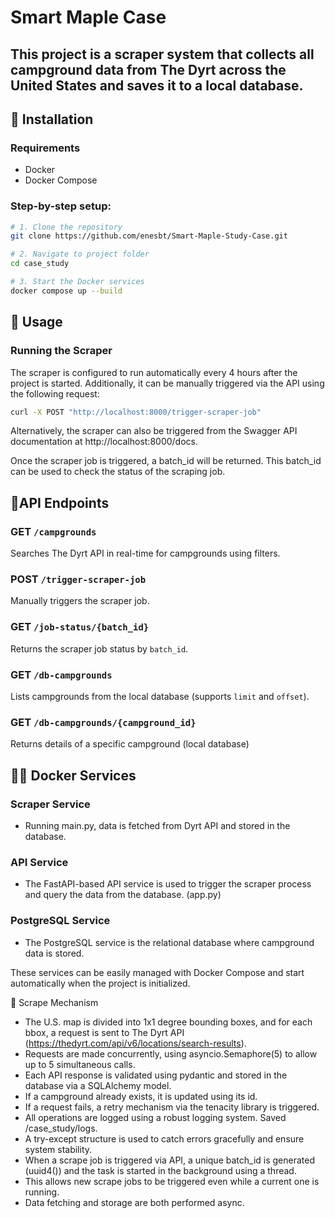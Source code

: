 # Smart Maple Case


This project is a scraper system that collects all campground data from The Dyrt across the United States and saves it to a local database.
---

## 🔧 Installation

### Requirements

- Docker
- Docker Compose

###  Step-by-step setup:

```bash
# 1. Clone the repository
git clone https://github.com/enesbt/Smart-Maple-Study-Case.git

# 2. Navigate to project folder
cd case_study

# 3. Start the Docker services
docker compose up --build
```

## 🚀 Usage

### Running the Scraper
The scraper is configured to run automatically every 4 hours after the project is started.
Additionally, it can be manually triggered via the API using the following request:

```bash
curl -X POST "http://localhost:8000/trigger-scraper-job"
```
Alternatively, the scraper can also be triggered from the Swagger API documentation at http://localhost:8000/docs.

Once the scraper job is triggered, a batch_id will be returned. This batch_id can be used to check the status of the scraping job.

## 🔌API Endpoints
### GET `/campgrounds`
Searches The Dyrt API in real-time for campgrounds using filters.

### POST `/trigger-scraper-job`
Manually triggers the scraper job.

### GET `/job-status/{batch_id}`
Returns the scraper job status by `batch_id`.

### GET `/db-campgrounds`
Lists campgrounds from the local database (supports `limit` and `offset`).

### GET `/db-campgrounds/{campground_id}`
Returns details of a specific campground (local database)

## 🧑‍💻 Docker Services
### Scraper Service
  - Running main.py, data is fetched from Dyrt API and stored in the database.
### API Service
  - The FastAPI-based API service is used to trigger the scraper process and query the data from the database. (app.py)
### PostgreSQL Service
  - The PostgreSQL service is the relational database where campground data is stored.

These services can be easily managed with Docker Compose and start automatically when the project is initialized.

🧠 Scrape Mechanism
- The U.S. map is divided into 1x1 degree bounding boxes, and for each bbox, a request is sent to The Dyrt API (https://thedyrt.com/api/v6/locations/search-results).
- Requests are made concurrently, using asyncio.Semaphore(5) to allow up to 5 simultaneous calls.
- Each API response is validated using pydantic and stored in the database via a SQLAlchemy model.
- If a campground already exists, it is updated using its id.
- If a request fails, a retry mechanism via the tenacity library is triggered.
- All operations are logged using a robust logging system. Saved /case_study/logs.
- A try-except structure is used to catch errors gracefully and ensure system stability.
- When a scrape job is triggered via API, a unique batch_id is generated (uuid4()) and the task is started in the background using a thread.
- This allows new scrape jobs to be triggered even while a current one is running.
- Data fetching and storage are both performed async.
